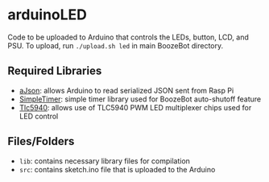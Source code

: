 # arduinoLED
Code to be uploaded to Arduino that controls the LEDs, button, LCD, and PSU. To upload, run `./upload.sh led` in main BoozeBot directory.

## Required Libraries 
 - [aJson](https://github.com/interactive-matter/aJson): allows Arduino to read serialized JSON sent from Rasp Pi
 - [SimpleTimer](http://playground.arduino.cc/Code/SimpleTimer): simple timer library used for BoozeBot auto-shutoff feature
 - [Tlc5940](https://github.com/PaulStoffregen/Tlc5940): allows use of TLC5940 PWM LED multiplexer chips used for LED control
 
## Files/Folders
 - `lib`: contains necessary library files for compilation
 - `src`: contains sketch.ino file that is uploaded to the Arduino
 
